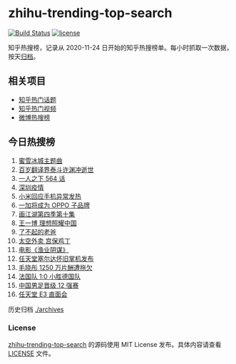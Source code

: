 # zhihu-trending-top-search

[![Build Status](https://github.com/justjavac/zhihu-trending-top-search/workflows/ci/badge.svg?branch=main)](https://github.com/justjavac/zhihu-trending-top-search/actions)
[![license](https://img.shields.io/github/license/justjavac/zhihu-trending-top-search)](https://github.com/justjavac/zhihu-trending-top-search/blob/main/LICENSE)

知乎热搜榜，记录从 2020-11-24 日开始的知乎热搜榜单。每小时抓取一次数据，按天[归档](./archives)。

## 相关项目

- [知乎热门话题](https://github.com/justjavac/zhihu-trending-hot-questions)
- [知乎热门视频](https://github.com/justjavac/zhihu-trending-hot-video)
- [微博热搜榜](https://github.com/justjavac/weibo-trending-hot-search)

## 今日热搜榜

<!-- BEGIN -->
<!-- 最后更新时间 Fri Jun 18 2021 19:04:45 GMT+0800 (China Standard Time) -->

1. [蜜雪冰城主题曲](https://www.zhihu.com/search?q=蜜雪冰城)
2. [百岁翻译界泰斗许渊冲逝世](https://www.zhihu.com/search?q=许渊冲)
3. [一人之下 564 话](https://www.zhihu.com/search?q=一人之下)
4. [深圳疫情](https://www.zhihu.com/search?q=深圳疫情)
5. [小米回应手机异常发热](https://www.zhihu.com/search?q=小米)
6. [一加将成为 OPPO 子品牌](https://www.zhihu.com/search?q=一加)
7. [画江湖第四季第十集](https://www.zhihu.com/search?q=画江湖之不良人第四季)
8. [王一博 理想照耀中国](https://www.zhihu.com/search?q=理想照耀中国)
9. [了不起的老爸](https://www.zhihu.com/search?q=了不起的老爸)
10. [太空外卖 宫保鸡丁](https://www.zhihu.com/search?q=太空外卖)
11. [电影《渔业阴谋》](https://www.zhihu.com/search?q=渔业阴谋)
12. [任天堂塞尔达怀旧掌机发布](https://www.zhihu.com/search?q=塞尔达)
13. [毛晓彤 1250 万片酬遭拖欠](https://www.zhihu.com/search?q=毛晓彤)
14. [法国队 1:0 小胜德国队](https://www.zhihu.com/search?q=德法大战)
15. [中国男足晋级 12 强赛](https://www.zhihu.com/search?q=中国男足)
16. [任天堂 E3 直面会](https://www.zhihu.com/search?q=E3)

<!-- END -->

历史归档 [./archives](./archives)

### License

[zhihu-trending-top-search](https://github.com/justjavac/zhihu-trending-top-search)
的源码使用 MIT License 发布。具体内容请查看 [LICENSE](./LICENSE) 文件。
